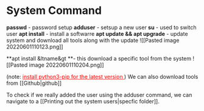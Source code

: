 # System Command
**passwd** - password setup
**adduser** - setsup a new user
**su** - used to switch user
**apt install** - install a softwarre
**apt update && apt upgrade** - update system and download all tools along with the update
![[Pasted image 20220601110123.png]]


**apt install &ltname&gt **- this download a specific tool from the system
![[Pasted image 20220601110204.png]]

(note: <u style="color: red">install python3-pip for the latest version </u>)
We can also download tools from [[Github|github]]

To check if we really added the user using the adduser command,  we can navigate to a [[Printing out the system users|specfic folder]].


